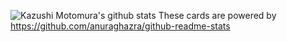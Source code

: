 ![Kazushi Motomura's github stats](https://github-readme-stats.vercel.app/api?username=kazushi-fa&count_private=true&show_icons=true&theme=radical)
These cards are powered by https://github.com/anuraghazra/github-readme-stats

<!--
**kazushi-fa/kazushi-fa** is a ✨ _special_ ✨ repository because its `README.md` (this file) appears on your GitHub profile.
![Top Langs](https://github-readme-stats.vercel.app/api/top-langs/?username=kazushi-fa&theme=radical)
Here are some ideas to get you started:

- 🔭 I’m currently working on ...
- 🌱 I’m currently learning ...
- 👯 I’m looking to collaborate on ...
- 🤔 I’m looking for help with ...
- 💬 Ask me about ...
- 📫 How to reach me: ...
- 😄 Pronouns: ...
- ⚡ Fun fact: ...
-->
